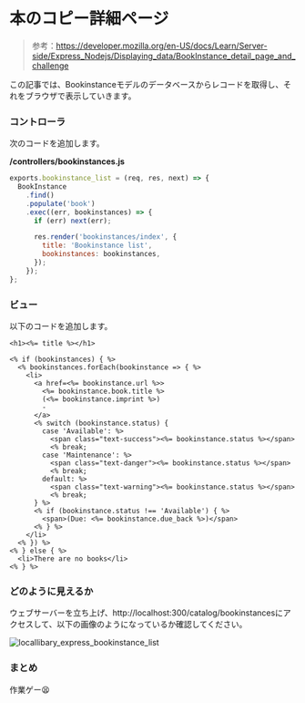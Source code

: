 # 本のコピー詳細ページ

> 参考：https://developer.mozilla.org/en-US/docs/Learn/Server-side/Express_Nodejs/Displaying_data/BookInstance_detail_page_and_challenge

この記事では、Bookinstanceモデルのデータベースからレコードを取得し、それをブラウザで表示していきます。

### コントローラ

次のコードを追加します。

**/controllers/bookinstances.js**

```javascript
exports.bookinstance_list = (req, res, next) => {
  BookInstance
    .find()
    .populate('book')
    .exec((err, bookinstances) => {
      if (err) next(err);

      res.render('bookinstances/index', {
        title: 'Bookinstance list',
        bookinstances: bookinstances,
      });
    });
};
```

### ビュー

以下のコードを追加します。

```ejs
<h1><%= title %></h1>

<% if (bookinstances) { %>
  <% bookinstances.forEach(bookinstance => { %>
    <li>
      <a href=<%= bookinstance.url %>>
        <%= bookinstance.book.title %>
        (<%= bookinstance.imprint %>)
        -
      </a>
      <% switch (bookinstance.status) {
        case 'Available': %>
          <span class="text-success"><%= bookinstance.status %></span>
          <% break;
        case 'Maintenance': %>
          <span class="text-danger"><%= bookinstance.status %></span>
          <% break;
        default: %>
          <span class="text-warning"><%= bookinstance.status %></span>
          <% break;
      } %>
      <% if (bookinstance.status !== 'Available') { %>
        <span>(Due: <%= bookinstance.due_back %>)</span>
      <% } %>
    </li>
  <% }) %>
<% } else { %>
  <li>There are no books</li>
<% } %>
```

### どのように見えるか

ウェブサーバーを立ち上げ、http://localhost:300/catalog/bookinstancesにアクセスして、以下の画像のようになっているか確認してください。

![locallibary_express_bookinstance_list](https://developer.mozilla.org/en-US/docs/Learn/Server-side/Express_Nodejs/Displaying_data/BookInstance_list_page/locallibary_express_bookinstance_list.png)

### まとめ

作業ゲー😫
